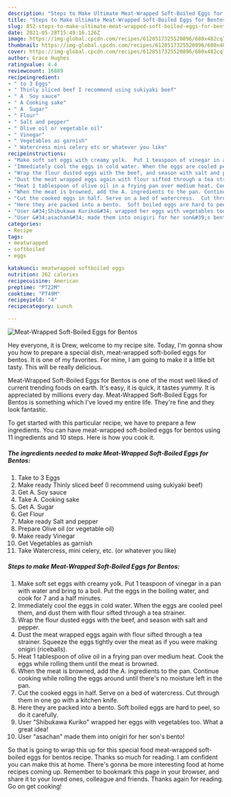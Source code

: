 ```yaml
---
description: "Steps to Make Ultimate Meat-Wrapped Soft-Boiled Eggs for Bentos"
title: "Steps to Make Ultimate Meat-Wrapped Soft-Boiled Eggs for Bentos"
slug: 852-steps-to-make-ultimate-meat-wrapped-soft-boiled-eggs-for-bentos
date: 2021-05-28T15:49:16.126Z
image: https://img-global.cpcdn.com/recipes/6128517325520896/680x482cq70/meat-wrapped-soft-boiled-eggs-for-bentos-recipe-main-photo.jpg
thumbnail: https://img-global.cpcdn.com/recipes/6128517325520896/680x482cq70/meat-wrapped-soft-boiled-eggs-for-bentos-recipe-main-photo.jpg
cover: https://img-global.cpcdn.com/recipes/6128517325520896/680x482cq70/meat-wrapped-soft-boiled-eggs-for-bentos-recipe-main-photo.jpg
author: Grace Hughes
ratingvalue: 4.4
reviewcount: 16889
recipeingredient:
- " to 3 Eggs"
- " Thinly sliced beef I recommend using sukiyaki beef"
- " A  Soy sauce"
- " A Cooking sake"
- " A  Sugar"
- " Flour"
- " Salt and pepper"
- " Olive oil or vegetable oil"
- " Vinegar"
- " Vegetables as garnish"
- " Watercress mini celery etc or whatever you like"
recipeinstructions:
- "Make soft set eggs with creamy yolk.  Put 1 teaspoon of vinegar in a pan with water and bring to a boil. Put the eggs in the boiling water, and cook for 7 and a half minutes."
- "Immediately cool the eggs in cold water. When the eggs are cooled peel them, and dust them with flour sifted through a tea strainer."
- "Wrap the flour dusted eggs with the beef, and season with salt and pepper."
- "Dust the meat wrapped eggs again with flour sifted through a tea strainer. Squeeze the eggs tightly over the meat as if you were making onigiri (riceballs)."
- "Heat 1 tablespoon of olive oil in a frying pan over medium heat. Cook the eggs while rolling them until the meat is browned."
- "When the meat is browned, add the A. ingredients to the pan. Continue cooking while rolling the eggs around until there&#39;s no moisture left in the pan."
- "Cut the cooked eggs in half. Serve on a bed of watercress.  Cut through them in one go with a kitchen knife."
- "Here they are packed into a bento.  Soft boiled eggs are hard to peel, so do it carefully."
- "User &#34;Shibukawa Kuriko&#34; wrapped her eggs with vegetables too. What a great idea!"
- "User &#34;asachan&#34; made them into onigiri for her son&#39;s bento!"
categories:
- Recipe
tags:
- meatwrapped
- softboiled
- eggs

katakunci: meatwrapped softboiled eggs 
nutrition: 262 calories
recipecuisine: American
preptime: "PT22M"
cooktime: "PT49M"
recipeyield: "4"
recipecategory: Lunch

---
```



![Meat-Wrapped Soft-Boiled Eggs for Bentos](https://img-global.cpcdn.com/recipes/6128517325520896/680x482cq70/meat-wrapped-soft-boiled-eggs-for-bentos-recipe-main-photo.jpg)

Hey everyone, it is Drew, welcome to my recipe site. Today, I'm gonna show you how to prepare a special dish, meat-wrapped soft-boiled eggs for bentos. It is one of my favorites. For mine, I am going to make it a little bit tasty. This will be really delicious.

Meat-Wrapped Soft-Boiled Eggs for Bentos is one of the most well liked of current trending foods on earth. It's easy, it is quick, it tastes yummy. It is appreciated by millions every day. Meat-Wrapped Soft-Boiled Eggs for Bentos is something which I've loved my entire life. They're fine and they look fantastic.




To get started with this particular recipe, we have to prepare a few ingredients. You can have meat-wrapped soft-boiled eggs for bentos using 11 ingredients and 10 steps. Here is how you cook it.

<!--inarticleads1-->

##### The ingredients needed to make Meat-Wrapped Soft-Boiled Eggs for Bentos:

1. Take  to 3 Eggs
1. Make ready  Thinly sliced beef (I recommend using sukiyaki beef)
1. Get  A.  Soy sauce
1. Take  A. Cooking sake
1. Get  A.  Sugar
1. Get  Flour
1. Make ready  Salt and pepper
1. Prepare  Olive oil (or vegetable oil)
1. Make ready  Vinegar
1. Get  Vegetables as garnish
1. Take  Watercress, mini celery, etc. (or whatever you like)




<!--inarticleads2-->

##### Steps to make Meat-Wrapped Soft-Boiled Eggs for Bentos:

1. Make soft set eggs with creamy yolk.  Put 1 teaspoon of vinegar in a pan with water and bring to a boil. Put the eggs in the boiling water, and cook for 7 and a half minutes.
1. Immediately cool the eggs in cold water. When the eggs are cooled peel them, and dust them with flour sifted through a tea strainer.
1. Wrap the flour dusted eggs with the beef, and season with salt and pepper.
1. Dust the meat wrapped eggs again with flour sifted through a tea strainer. Squeeze the eggs tightly over the meat as if you were making onigiri (riceballs).
1. Heat 1 tablespoon of olive oil in a frying pan over medium heat. Cook the eggs while rolling them until the meat is browned.
1. When the meat is browned, add the A. ingredients to the pan. Continue cooking while rolling the eggs around until there&#39;s no moisture left in the pan.
1. Cut the cooked eggs in half. Serve on a bed of watercress.  Cut through them in one go with a kitchen knife.
1. Here they are packed into a bento.  Soft boiled eggs are hard to peel, so do it carefully.
1. User &#34;Shibukawa Kuriko&#34; wrapped her eggs with vegetables too. What a great idea!
1. User &#34;asachan&#34; made them into onigiri for her son&#39;s bento!




So that is going to wrap this up for this special food meat-wrapped soft-boiled eggs for bentos recipe. Thanks so much for reading. I am confident you can make this at home. There's gonna be more interesting food at home recipes coming up. Remember to bookmark this page in your browser, and share it to your loved ones, colleague and friends. Thanks again for reading. Go on get cooking!

